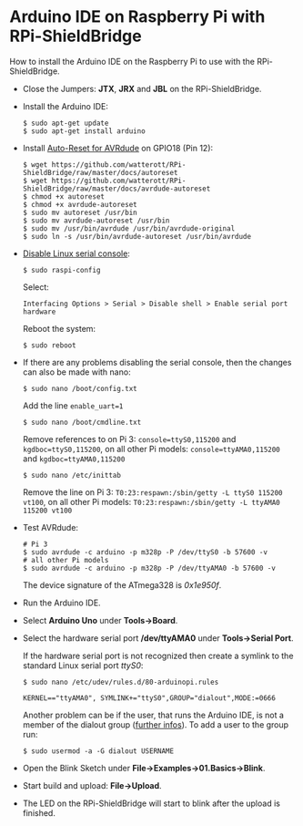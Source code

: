 # Arduino IDE on Raspberry Pi with RPi-ShieldBridge

How to install the Arduino IDE on the Raspberry Pi to use with the RPi-ShieldBridge.

* Close the Jumpers: **JTX**, **JRX** and **JBL** on the RPi-ShieldBridge.

* Install the Arduino IDE:

    ```
    $ sudo apt-get update
    $ sudo apt-get install arduino
    ```

* Install [Auto-Reset for AVRdude](https://github.com/CisecoPlc/avrdude-rpi) on GPIO18 (Pin 12):

    ```
    $ wget https://github.com/watterott/RPi-ShieldBridge/raw/master/docs/autoreset
    $ wget https://github.com/watterott/RPi-ShieldBridge/raw/master/docs/avrdude-autoreset
    $ chmod +x autoreset
    $ chmod +x avrdude-autoreset
    $ sudo mv autoreset /usr/bin
    $ sudo mv avrdude-autoreset /usr/bin
    $ sudo mv /usr/bin/avrdude /usr/bin/avrdude-original
    $ sudo ln -s /usr/bin/avrdude-autoreset /usr/bin/avrdude
    ```

* [Disable Linux serial console](http://elinux.org/RPi_Serial_Connection#Preventing_Linux_using_the_serial_port):

    ```
    $ sudo raspi-config
    ```

    Select:
    ```
    Interfacing Options > Serial > Disable shell > Enable serial port hardware
    ```

    Reboot the system:
    ```
    $ sudo reboot
    ```

* If there are any problems disabling the serial console, then the changes can also be made with nano:

    ```
    $ sudo nano /boot/config.txt
    ```
    Add the line ```enable_uart=1```

    ```
    $ sudo nano /boot/cmdline.txt
    ```
    Remove references to on Pi 3: ```console=ttyS0,115200``` and ```kgdboc=ttyS0,115200```, on all other Pi models: ```console=ttyAMA0,115200``` and ```kgdboc=ttyAMA0,115200```

    ```
    $ sudo nano /etc/inittab
    ```
    Remove the line on Pi 3: ```T0:23:respawn:/sbin/getty -L ttyS0 115200 vt100```, on all other Pi models: ```T0:23:respawn:/sbin/getty -L ttyAMA0 115200 vt100```

* Test AVRdude:
    ```
    # Pi 3
    $ sudo avrdude -c arduino -p m328p -P /dev/ttyS0 -b 57600 -v
    # all other Pi models
    $ sudo avrdude -c arduino -p m328p -P /dev/ttyAMA0 -b 57600 -v
    ```

    The device signature of the ATmega328 is *0x1e950f*.

* Run the Arduino IDE.

* Select **Arduino Uno** under **Tools->Board**.

* Select the hardware serial port **/dev/ttyAMA0** under **Tools->Serial Port**.

    If the hardware serial port is not recognized then create a symlink to the standard Linux serial port *ttyS0*:

    ```
    $ sudo nano /etc/udev/rules.d/80-arduinopi.rules
    ```
    ```
    KERNEL=="ttyAMA0", SYMLINK+="ttyS0",GROUP="dialout",MODE:=0666
    ```

    Another problem can be if the user, that runs the Arduino IDE, is not a member of the dialout group ([further infos](http://elinux.org/RPi_Serial_Connection)).
    To add a user to the group run:

    ```
    $ sudo usermod -a -G dialout USERNAME
    ```

* Open the Blink Sketch under **File->Examples->01.Basics->Blink**.

* Start build and upload: **File->Upload**.

* The LED on the RPi-ShieldBridge will start to blink after the upload is finished.
